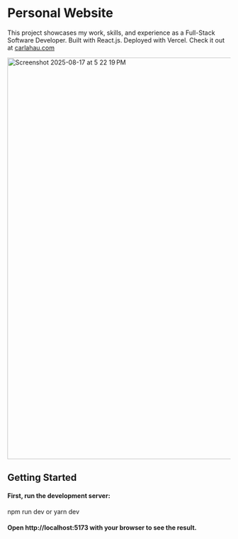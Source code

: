 # Personal Website
This project showcases my work, skills, and experience as a Full-Stack Software Developer. 
Built with React.js. Deployed with Vercel. 
Check it out at [carlahau.com](https://www.carlahau.com/)

<img width="1710" height="907" alt="Screenshot 2025-08-17 at 5 22 19 PM" src="https://github.com/user-attachments/assets/0f00126d-a891-463e-8f34-47756b42a43a" />

## Getting Started 
#### First, run the development server: 
npm run dev or yarn dev

#### Open http://localhost:5173 with your browser to see the result.
